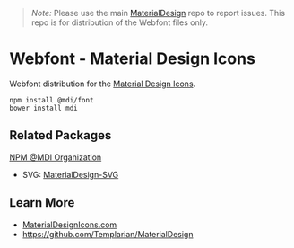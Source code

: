 > *Note:* Please use the main [MaterialDesign](https://github.com/Templarian/MaterialDesign/issues) repo to report issues. This repo is for distribution of the Webfont files only.

# Webfont - Material Design Icons

Webfont distribution for the [Material Design Icons](https://materialdesignicons.com).

```
npm install @mdi/font
bower install mdi
```

## Related Packages

[NPM @MDI Organization](https://npmjs.com/org/mdi)

- SVG: [MaterialDesign-SVG](https://github.com/Templarian/MaterialDesign-SVG)

## Learn More

- [MaterialDesignIcons.com](https://materialdesignicons.com)
- https://github.com/Templarian/MaterialDesign
